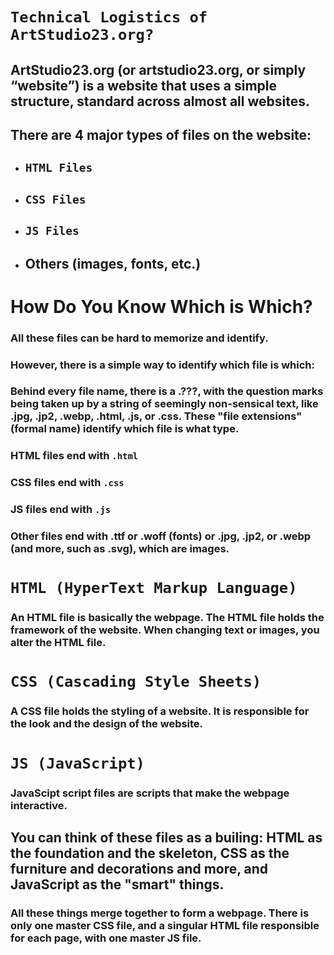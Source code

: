 # ```Technical Logistics of ArtStudio23.org?```

## ArtStudio23.org (or artstudio23.org, or simply “website”) is a website that uses a simple structure, standard across almost all websites. 
## There are 4 major types of files on the website:
- ## ```HTML Files```
- ## ```CSS Files```
- ## ```JS Files```
- ## Others (images, fonts, etc.)

# How Do You Know Which is Which?
### All these files can be hard to memorize and identify.
### However, there is a simple way to identify which file is which:
### Behind every file name, there is a .???, with the question marks being taken up by a string of seemingly non-sensical text, like .jpg, .jp2, .webp, .html, .js, or .css. These "file extensions" (formal name) identify which file is what type. 
### HTML files end with ```.html```
### CSS files end with ```.css```
### JS files end with ```.js```
### Other files end with .ttf or .woff (fonts) or .jpg, .jp2, or .webp (and more, such as .svg), which are images.

# ```HTML (HyperText Markup Language)```
### An HTML file is basically the webpage. The HTML file holds the framework of the website. When changing text or images, you alter the HTML file.

# ```CSS (Cascading Style Sheets)```
### A CSS file holds the styling of a website. It is responsible for the look and the design of the website. 

# ```JS (JavaScript)```
### JavaScipt script files are scripts that make the webpage interactive. 

## You can think of these files as a builing: HTML as the foundation and the skeleton, CSS as the furniture and decorations and more, and JavaScript as the "smart" things.

### All these things merge together to form a webpage. There is only one master CSS file, and a singular HTML file responsible for each page, with one master JS file.

